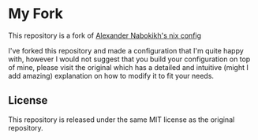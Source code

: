 # My Fork

This repository is a fork of [Alexander Nabokikh's nix config](https://github.com/AlexNabokikh/nix-config)

I've forked this repository and made a configuration that I'm quite happy with, however I would not suggest that you build your configuration on top of mine, please visit the original which has a detailed and intuitive (might I add amazing) explanation on how to modify it to fit your needs.

## License

This repository is released under the same MIT license as the original repository.
